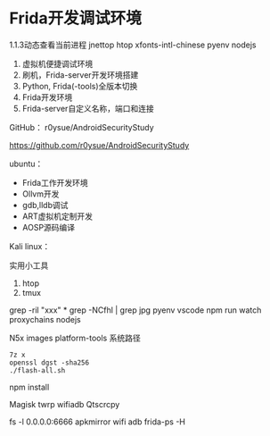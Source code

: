# Frida开发调试环境

1.1.3动态查看当前进程
jnettop
htop
xfonts-intl-chinese
pyenv
nodejs

1. 虚拟机便捷调试环境
2. 刷机，Frida-server开发环境搭建
3. Python, Frida(-tools)全版本切换
4. Frida开发环境
5. Frida-server自定义名称，端口和连接

GitHub： r0ysue/AndroidSecurityStudy


https://github.com/r0ysue/AndroidSecurityStudy


ubuntu：
* Frida工作开发环境
* Ollvm开发
* gdb,lldb调试
* ART虚拟机定制开发
* AOSP源码编译

Kali linux：

实用小工具
1. htop
2. tmux

grep -ril "xxx" *
grep -NCfhl | grep jpg
pyenv
vscode
npm run watch
proxychains
nodejs


N5x
images
platform-tools
系统路径

```shell
7z x
openssl dgst -sha256 
./flash-all.sh
```

npm install

Magisk
twrp
wifiadb
Qtscrcpy


fs -l 0.0.0.0:6666
apkmirror wifi adb
frida-ps -H 
